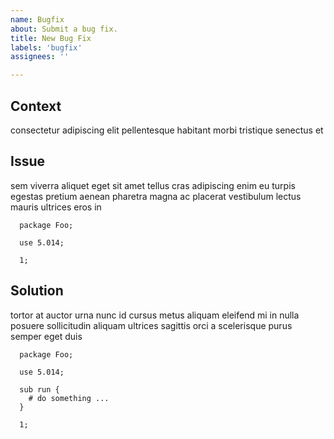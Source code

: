```yaml
---
name: Bugfix
about: Submit a bug fix.
title: New Bug Fix
labels: 'bugfix'
assignees: ''

---
```

## Context

consectetur adipiscing elit pellentesque habitant morbi tristique senectus et

## Issue

sem viverra aliquet eget sit amet tellus cras adipiscing enim eu turpis egestas pretium aenean pharetra magna ac placerat vestibulum lectus mauris ultrices eros in

```
  package Foo;

  use 5.014;

  1;
```

## Solution

tortor at auctor urna nunc id cursus metus aliquam eleifend mi in nulla posuere sollicitudin aliquam ultrices sagittis orci a scelerisque purus semper eget duis

```
  package Foo;

  use 5.014;

  sub run {
    # do something ...
  }

  1;
```
